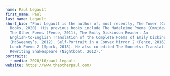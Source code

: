 ```yaml
---
name: Paul Legault
first_name: Paul
last_name: Legault
short_bio: "Paul Legault is the author of, most recently, The Tower (Coach House
  Books, 2020). His previous books include The Madeleine Poems (Omnidawn, 2010),
  The Other Poems (Fence, 2011), The Emily Dickinson Reader: An
  English-to-English Translation of the Complete Poems of Emily Dickinson
  (McSweeney’s, 2012), Self-Portrait in a Convex Mirror 2 (Fence, 2016), and
  Lunch Poems 2 (Spork, 2018). He also co-edited The Sonnets: Translating and
  Rewriting Shakespeare (Nightboat, 2012)."
portraits:
  - media: 2020/10/paul-legault
website: https://www.theotherpaul.com/
---
```


